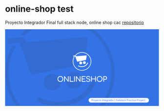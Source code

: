 # online-shop test
Proyecto Integrador Final full stack node, online shop cac
[repositorio](https://github.com/coxmau77/online-shop)

![](./public/images/web-images/Social%20Preview%20-%20github.png)
